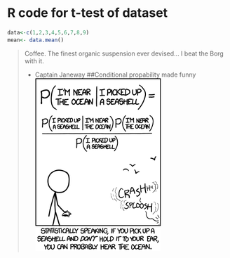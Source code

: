 # R code for t-test of dataset
```R
data<-c(1,2,3,4,5,6,7,8,9)
mean<- data.mean()
```
> Coffee. The finest organic suspension ever devised... I beat the Borg with it.
> - Captain Janeway
##Conditional propability made funny
![Image of Yaktocat](https://github.com/JohnAdamSmith/testpage/blob/master/seashell.png)
